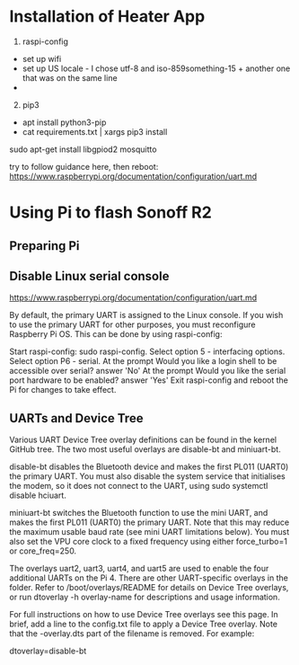 # Installation of Heater App

1. raspi-config
  * set up wifi
  * set up US locale - I chose utf-8 and iso-859something-15 + another one that was on the same line
  * 
2. pip3
  * apt install python3-pip
  * cat requirements.txt | xargs pip3 install

sudo apt-get install libgpiod2 mosquitto

try to follow guidance here, then reboot: https://www.raspberrypi.org/documentation/configuration/uart.md


# Using Pi to flash Sonoff R2

## Preparing Pi

## Disable Linux serial console
https://www.raspberrypi.org/documentation/configuration/uart.md

By default, the primary UART is assigned to the Linux console. If you wish to use the primary UART for other purposes, you must reconfigure Raspberry Pi OS. This can be done by using raspi-config:

Start raspi-config: sudo raspi-config.
Select option 5 - interfacing options.
Select option P6 - serial.
At the prompt Would you like a login shell to be accessible over serial? answer 'No'
At the prompt Would you like the serial port hardware to be enabled? answer 'Yes'
Exit raspi-config and reboot the Pi for changes to take effect.

## UARTs and Device Tree
Various UART Device Tree overlay definitions can be found in the kernel GitHub tree. The two most useful overlays are disable-bt and miniuart-bt.

disable-bt disables the Bluetooth device and makes the first PL011 (UART0) the primary UART. You must also disable the system service that initialises the modem, so it does not connect to the UART, using sudo systemctl disable hciuart.

miniuart-bt switches the Bluetooth function to use the mini UART, and makes the first PL011 (UART0) the primary UART. Note that this may reduce the maximum usable baud rate (see mini UART limitations below). You must also set the VPU core clock to a fixed frequency using either force_turbo=1 or core_freq=250.

The overlays uart2, uart3, uart4, and uart5 are used to enable the four additional UARTs on the Pi 4. There are other UART-specific overlays in the folder. Refer to /boot/overlays/README for details on Device Tree overlays, or run dtoverlay -h overlay-name for descriptions and usage information.

For full instructions on how to use Device Tree overlays see this page. In brief, add a line to the config.txt file to apply a Device Tree overlay. Note that the -overlay.dts part of the filename is removed. For example:

dtoverlay=disable-bt
